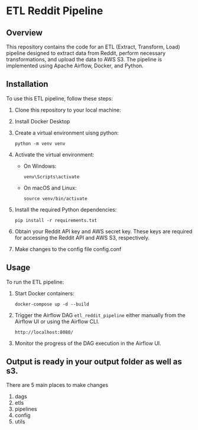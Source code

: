 # ETL Reddit Pipeline


## Overview
This repository contains the code for an ETL (Extract, Transform, Load) pipeline designed to extract data from Reddit, perform necessary transformations, and upload the data to AWS S3. The pipeline is implemented using Apache Airflow, Docker, and Python.

## Installation
To use this ETL pipeline, follow these steps:

1. Clone this repository to your local machine:
2. Install Docker Desktop
3. Create a virtual environment uisng python:
    ```
    python -m venv venv
    ```

4. Activate the virtual environment:

   - On Windows:

     ```
     venv\Scripts\activate
     ```

   - On macOS and Linux:

     ```
     source venv/bin/activate
     ```

6. Install the required Python dependencies:

     ```
     pip install -r requirements.txt
     ```

7. Obtain your Reddit API key and AWS secret key. These keys are required for accessing the Reddit API and AWS S3, respectively.

8. Make changes to the config file config.conf

## Usage
To run the ETL pipeline:

1. Start Docker containers:
    ```
    docker-compose up -d --build
    ```

2. Trigger the Airflow DAG `etl_reddit_pipeline` either manually from the Airflow UI or using the Airflow CLI.
    ```
    http://localhost:8080/
    ```
3. Monitor the progress of the DAG execution in the Airflow UI.

## Output is ready in your output folder as well as s3.
There are 5 main places to make changes
1. dags
2. etls
3. pipelines
4. config
5. utils